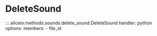 # DeleteSound

::: aliceio.methods.sounds.delete_sound.DeleteSound
    handler: python
    options:
      members:
        - file_id
